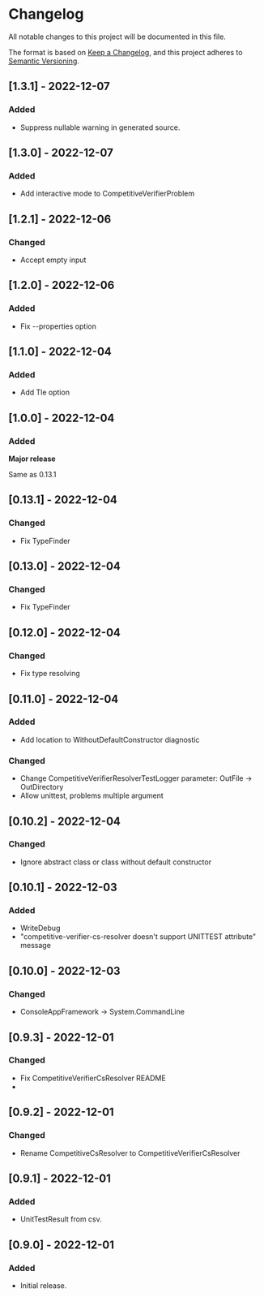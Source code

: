 # Changelog

All notable changes to this project will be documented in this file.

The format is based on [Keep a Changelog](https://keepachangelog.com/en/1.0.0/),
and this project adheres to [Semantic Versioning](https://semver.org/spec/v2.0.0.html).


## [1.3.1] - 2022-12-07
### Added
- Suppress nullable warning in generated source.

## [1.3.0] - 2022-12-07
### Added
- Add interactive mode to CompetitiveVerifierProblem

## [1.2.1] - 2022-12-06
### Changed
- Accept empty input

## [1.2.0] - 2022-12-06
### Added
- Fix --properties option

## [1.1.0] - 2022-12-04
### Added
- Add Tle option

## [1.0.0] - 2022-12-04
### Added
**Major release**

Same as 0.13.1


## [0.13.1] - 2022-12-04
### Changed
- Fix TypeFinder

## [0.13.0] - 2022-12-04
### Changed
- Fix TypeFinder

## [0.12.0] - 2022-12-04
### Changed
- Fix type resolving

## [0.11.0] - 2022-12-04
### Added
- Add location to WithoutDefaultConstructor diagnostic
### Changed
- Change CompetitiveVerifierResolverTestLogger parameter: OutFile → OutDirectory
- Allow unittest, problems multiple argument

## [0.10.2] - 2022-12-04
### Changed
- Ignore abstract class or class without default constructor

## [0.10.1] - 2022-12-03
### Added
- WriteDebug
- "competitive-verifier-cs-resolver doesn't support UNITTEST attribute" message

## [0.10.0] - 2022-12-03
### Changed
- ConsoleAppFramework → System.CommandLine

## [0.9.3] - 2022-12-01
### Changed
- Fix CompetitiveVerifierCsResolver README
- 
## [0.9.2] - 2022-12-01
### Changed
- Rename CompetitiveCsResolver to CompetitiveVerifierCsResolver

## [0.9.1] - 2022-12-01
### Added
- UnitTestResult from csv.

## [0.9.0] - 2022-12-01
### Added

- Initial release.